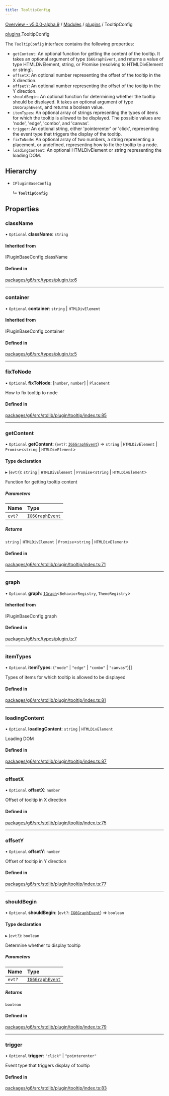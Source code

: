```yaml
---
title: TooltipConfig
---
```


[Overview - v5.0.0-alpha.9](../../README.en.md) / [Modules](../../modules.en.md) / [plugins](../../modules/plugins.en.md) / TooltipConfig

[plugins](../../modules/plugins.en.md).TooltipConfig

The `TooltipConfig` interface contains the following properties:

- `getContent`: An optional function for getting the content of the tooltip. It takes an optional argument of type `IG6GraphEvent`, and returns a value of type HTMLDivElement, string, or Promise (resolving to HTMLDivElement or string).
- `offsetX`: An optional number representing the offset of the tooltip in the X direction.
- `offsetY`: An optional number representing the offset of the tooltip in the Y direction.
- `shouldBegin`: An optional function for determining whether the tooltip should be displayed. It takes an optional argument of type `IG6GraphEvent`, and returns a boolean value.
- `itemTypes`: An optional array of strings representing the types of items for which the tooltip is allowed to be displayed. The possible values are 'node', 'edge', 'combo', and 'canvas'.
- `trigger`: An optional string, either 'pointerenter' or 'click', representing the event type that triggers the display of the tooltip.
- `fixToNode`: An optional array of two numbers, a string representing a placement, or undefined, representing how to fix the tooltip to a node.
- `loadingContent`: An optional HTMLDivElement or string representing the loading DOM.

## Hierarchy

- `IPluginBaseConfig`

  ↳ **`TooltipConfig`**

## Properties

### className

• `Optional` **className**: `string`

#### Inherited from

IPluginBaseConfig.className

#### Defined in

[packages/g6/src/types/plugin.ts:6](https://github.com/antvis/G6/blob/a69acd5592/packages/g6/src/types/plugin.ts#L6)

___

### container

• `Optional` **container**: `string` \| `HTMLDivElement`

#### Inherited from

IPluginBaseConfig.container

#### Defined in

[packages/g6/src/types/plugin.ts:5](https://github.com/antvis/G6/blob/a69acd5592/packages/g6/src/types/plugin.ts#L5)

___

### fixToNode

• `Optional` **fixToNode**: [`number`, `number`] \| `Placement`

How to fix tooltip to node

#### Defined in

[packages/g6/src/stdlib/plugin/tooltip/index.ts:85](https://github.com/antvis/G6/blob/a69acd5592/packages/g6/src/stdlib/plugin/tooltip/index.ts#L85)

___

### getContent

• `Optional` **getContent**: (`evt?`: [`IG6GraphEvent`](../behaviors/IG6GraphEvent.en.md)) => `string` \| `HTMLDivElement` \| `Promise`<`string` \| `HTMLDivElement`\>

#### Type declaration

▸ (`evt?`): `string` \| `HTMLDivElement` \| `Promise`<`string` \| `HTMLDivElement`\>

Function for getting tooltip content

##### Parameters

| Name | Type |
| :------ | :------ |
| `evt?` | [`IG6GraphEvent`](../behaviors/IG6GraphEvent.en.md) |

##### Returns

`string` \| `HTMLDivElement` \| `Promise`<`string` \| `HTMLDivElement`\>

#### Defined in

[packages/g6/src/stdlib/plugin/tooltip/index.ts:71](https://github.com/antvis/G6/blob/a69acd5592/packages/g6/src/stdlib/plugin/tooltip/index.ts#L71)

___

### graph

• `Optional` **graph**: [`IGraph`](../graph/IGraph.en.md)<`BehaviorRegistry`, `ThemeRegistry`\>

#### Inherited from

IPluginBaseConfig.graph

#### Defined in

[packages/g6/src/types/plugin.ts:7](https://github.com/antvis/G6/blob/a69acd5592/packages/g6/src/types/plugin.ts#L7)

___

### itemTypes

• `Optional` **itemTypes**: (``"node"`` \| ``"edge"`` \| ``"combo"`` \| ``"canvas"``)[]

Types of items for which tooltip is allowed to be displayed

#### Defined in

[packages/g6/src/stdlib/plugin/tooltip/index.ts:81](https://github.com/antvis/G6/blob/a69acd5592/packages/g6/src/stdlib/plugin/tooltip/index.ts#L81)

___

### loadingContent

• `Optional` **loadingContent**: `string` \| `HTMLDivElement`

Loading DOM

#### Defined in

[packages/g6/src/stdlib/plugin/tooltip/index.ts:87](https://github.com/antvis/G6/blob/a69acd5592/packages/g6/src/stdlib/plugin/tooltip/index.ts#L87)

___

### offsetX

• `Optional` **offsetX**: `number`

Offset of tooltip in X direction

#### Defined in

[packages/g6/src/stdlib/plugin/tooltip/index.ts:75](https://github.com/antvis/G6/blob/a69acd5592/packages/g6/src/stdlib/plugin/tooltip/index.ts#L75)

___

### offsetY

• `Optional` **offsetY**: `number`

Offset of tooltip in Y direction

#### Defined in

[packages/g6/src/stdlib/plugin/tooltip/index.ts:77](https://github.com/antvis/G6/blob/a69acd5592/packages/g6/src/stdlib/plugin/tooltip/index.ts#L77)

___

### shouldBegin

• `Optional` **shouldBegin**: (`evt?`: [`IG6GraphEvent`](../behaviors/IG6GraphEvent.en.md)) => `boolean`

#### Type declaration

▸ (`evt?`): `boolean`

Determine whether to display tooltip

##### Parameters

| Name | Type |
| :------ | :------ |
| `evt?` | [`IG6GraphEvent`](../behaviors/IG6GraphEvent.en.md) |

##### Returns

`boolean`

#### Defined in

[packages/g6/src/stdlib/plugin/tooltip/index.ts:79](https://github.com/antvis/G6/blob/a69acd5592/packages/g6/src/stdlib/plugin/tooltip/index.ts#L79)

___

### trigger

• `Optional` **trigger**: ``"click"`` \| ``"pointerenter"``

Event type that triggers display of tooltip

#### Defined in

[packages/g6/src/stdlib/plugin/tooltip/index.ts:83](https://github.com/antvis/G6/blob/a69acd5592/packages/g6/src/stdlib/plugin/tooltip/index.ts#L83)
